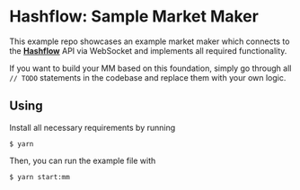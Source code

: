 # Hashflow: Sample Market Maker

This example repo showcases an example market maker which connects to the [**Hashflow**](hashflow.com) API via WebSocket and implements all required functionality.

If you want to build your MM based on this foundation, simply go through all `// TODO` statements in the codebase and replace them with your own logic.

## Using
Install all necessary requirements by running
```
$ yarn
```

Then, you can run the example file with 
```
$ yarn start:mm
```
